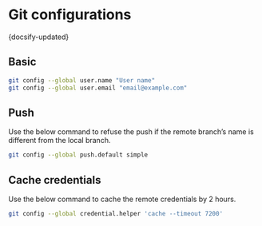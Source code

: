 # Git configurations
{docsify-updated}

## Basic

```sh
git config --global user.name "User name"
git config --global user.email "email@example.com"
```

## Push
Use the below command to refuse the push if the remote branch’s name is different from the local branch.
```sh
git config --global push.default simple
```

## Cache credentials

Use the below command to cache the remote credentials by 2 hours.
```sh
git config --global credential.helper 'cache --timeout 7200'
```
